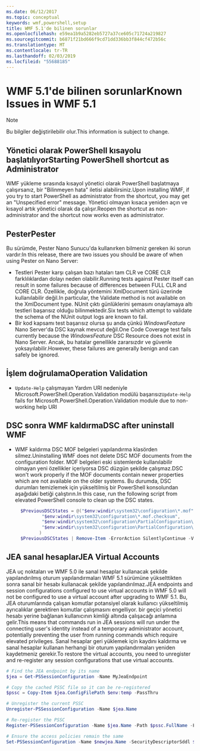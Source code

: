 ```yaml
---
ms.date: 06/12/2017
ms.topic: conceptual
keywords: wmf,powershell,setup
title: WMF 5.1'de bilinen sorunlar
ms.openlocfilehash: e59ea1b9a5282eb5727a37ce605c71724a219827
ms.sourcegitcommit: b6871f21bd666f9cd71dd336bb3f844cf472b56c
ms.translationtype: MT
ms.contentlocale: tr-TR
ms.lasthandoff: 02/03/2019
ms.locfileid: "55688185"
---
```

# <a name="known-issues-in-wmf-51"></a><span data-ttu-id="fc34d-103">WMF 5.1'de bilinen sorunlar</span><span class="sxs-lookup"><span data-stu-id="fc34d-103">Known Issues in WMF 5.1</span></span>

> [!Note]
> <span data-ttu-id="fc34d-104">Bu bilgiler değiştirilebilir olur.</span><span class="sxs-lookup"><span data-stu-id="fc34d-104">This information is subject to change.</span></span>

## <a name="starting-powershell-shortcut-as-administrator"></a><span data-ttu-id="fc34d-105">Yönetici olarak PowerShell kısayolu başlatılıyor</span><span class="sxs-lookup"><span data-stu-id="fc34d-105">Starting PowerShell shortcut as Administrator</span></span>

<span data-ttu-id="fc34d-106">WMF yükleme sırasında kısayol yönetici olarak PowerShell başlatmaya çalışırsanız, bir "Bilinmeyen hata" iletisi alabilirsiniz.</span><span class="sxs-lookup"><span data-stu-id="fc34d-106">Upon installing WMF, if you try to start PowerShell as administrator from the shortcut, you may get an "Unspecified error" message.</span></span>
<span data-ttu-id="fc34d-107">Yönetici olmayan kısaca yeniden açın ve kısayol artık yönetici olarak da çalışır.</span><span class="sxs-lookup"><span data-stu-id="fc34d-107">Reopen the shortcut as non-administrator and the shortcut now works even as administrator.</span></span>

## <a name="pester"></a><span data-ttu-id="fc34d-108">Pester</span><span class="sxs-lookup"><span data-stu-id="fc34d-108">Pester</span></span>

<span data-ttu-id="fc34d-109">Bu sürümde, Pester Nano Sunucu'da kullanırken bilmeniz gereken iki sorun vardır:</span><span class="sxs-lookup"><span data-stu-id="fc34d-109">In this release, there are two issues you should be aware of when using Pester on Nano Server:</span></span>

- <span data-ttu-id="fc34d-110">Testleri Pester karşı çalışan bazı hataları tam CLR ve CORE CLR farklılıklardan dolayı neden olabilir.</span><span class="sxs-lookup"><span data-stu-id="fc34d-110">Running tests against Pester itself can result in some failures because of differences between FULL CLR and CORE CLR.</span></span> <span data-ttu-id="fc34d-111">Özellikle, doğrula yöntemini XmlDocument türü üzerinde kullanılabilir değil.</span><span class="sxs-lookup"><span data-stu-id="fc34d-111">In particular, the Validate method is not available on the XmlDocument type.</span></span> <span data-ttu-id="fc34d-112">NUnit çıktı günlüklerini şemasını onaylamaya altı testleri başarısız olduğu bilinmektedir.</span><span class="sxs-lookup"><span data-stu-id="fc34d-112">Six tests which attempt to validate the schema of the NUnit output logs are known to fail.</span></span>
- <span data-ttu-id="fc34d-113">Bir kod kapsamı test başarısız olursa şu anda çünkü *WindowsFeature* Nano Server'da DSC kaynak mevcut değil.</span><span class="sxs-lookup"><span data-stu-id="fc34d-113">One Code Coverage test fails currently because the *WindowsFeature* DSC Resource does not exist in Nano Server.</span></span> <span data-ttu-id="fc34d-114">Ancak, bu hatalar genellikle zararsızdır ve güvenle yoksayılabilir.</span><span class="sxs-lookup"><span data-stu-id="fc34d-114">However, these failures are generally benign and can safely be ignored.</span></span>

## <a name="operation-validation"></a><span data-ttu-id="fc34d-115">İşlem doğrulama</span><span class="sxs-lookup"><span data-stu-id="fc34d-115">Operation Validation</span></span>

- <span data-ttu-id="fc34d-116">`Update-Help` çalışmayan Yardım URI nedeniyle Microsoft.PowerShell.Operation.Validation modülü başarısız</span><span class="sxs-lookup"><span data-stu-id="fc34d-116">`Update-Help` fails for Microsoft.PowerShell.Operation.Validation module due to non-working help URI</span></span>

## <a name="dsc-after-uninstall-wmf"></a><span data-ttu-id="fc34d-117">DSC sonra WMF kaldırma</span><span class="sxs-lookup"><span data-stu-id="fc34d-117">DSC after uninstall WMF</span></span>

- <span data-ttu-id="fc34d-118">WMF kaldırma DSC MOF belgeleri yapılandırma klasörden silmez.</span><span class="sxs-lookup"><span data-stu-id="fc34d-118">Uninstalling WMF does not delete DSC MOF documents from the configuration folder.</span></span> <span data-ttu-id="fc34d-119">MOF belgeleri eski sistemlerde kullanılabilir olmayan yeni özellikler içeriyorsa DSC düzgün şekilde çalışmaz.</span><span class="sxs-lookup"><span data-stu-id="fc34d-119">DSC won't work properly if the MOF documents contain newer properties which are not available on the older systems.</span></span> <span data-ttu-id="fc34d-120">Bu durumda, DSC durumları temizlemek için yükseltilmiş bir PowerShell konsolundan aşağıdaki betiği çalıştırın.</span><span class="sxs-lookup"><span data-stu-id="fc34d-120">In this case, run the following script from elevated PowerShell console to clean up the DSC states.</span></span>

  ```powershell
    $PreviousDSCStates = @("$env:windir\system32\configuration\*.mof",
            "$env:windir\system32\configuration\*.mof.checksum",
            "$env:windir\system32\configuration\PartialConfiguration\*.mof",
            "$env:windir\system32\configuration\PartialConfiguration\*.mof.checksum"
           )
    $PreviousDSCStates | Remove-Item -ErrorAction SilentlyContinue -Verbose
  ```

## <a name="jea-virtual-accounts"></a><span data-ttu-id="fc34d-121">JEA sanal hesaplar</span><span class="sxs-lookup"><span data-stu-id="fc34d-121">JEA Virtual Accounts</span></span>

<span data-ttu-id="fc34d-122">JEA uç noktaları ve WMF 5.0 ile sanal hesaplar kullanacak şekilde yapılandırılmış oturum yapılandırmaları WMF 5.1 sürümüne yükselttikten sonra sanal bir hesabı kullanacak şekilde yapılandırılmaz.</span><span class="sxs-lookup"><span data-stu-id="fc34d-122">JEA endpoints and session configurations configured to use virtual accounts in WMF 5.0 will not be configured to use a virtual account after upgrading to WMF 5.1.</span></span>
<span data-ttu-id="fc34d-123">Bu, JEA oturumlarında çalışan komutlar potansiyel olarak kullanıcı yükseltilmiş ayrıcalıklar gerektiren komutlar çalışmasını engelliyor. bir geçici yönetici hesabı yerine bağlanan kullanıcının kimliği altında çalışacağı anlamına gelir.</span><span class="sxs-lookup"><span data-stu-id="fc34d-123">This means that commands run in JEA sessions will run under the connecting user's identity instead of a temporary administrator account, potentially preventing the user from running commands which require elevated privileges.</span></span>
<span data-ttu-id="fc34d-124">Sanal hesaplar geri yüklemek için kaydını kaldırma ve sanal hesaplar kullanan herhangi bir oturum yapılandırmaları yeniden kaydetmeniz gerekir.</span><span class="sxs-lookup"><span data-stu-id="fc34d-124">To restore the virtual accounts, you need to unregister and re-register any session configurations that use virtual accounts.</span></span>

```powershell
# Find the JEA endpoint by its name
$jea = Get-PSSessionConfiguration -Name MyJeaEndpoint

# Copy the cached PSSC file so it can be re-registered
$pssc = Copy-Item $jea.ConfigFilePath $env:temp -PassThru

# Unregister the current PSSC
Unregister-PSSessionConfiguration -Name $jea.Name

# Re-register the PSSC
Register-PSSessionConfiguration -Name $jea.Name -Path $pssc.FullName -Force

# Ensure the access policies remain the same
Set-PSSessionConfiguration -Name $newjea.Name -SecurityDescriptorSddl $jea.SecurityDescriptorSddl
```